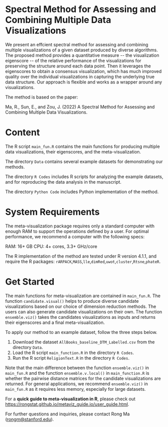 # Spectral Method for Assessing and Combining Multiple Data Visualizations


We present an effcient spectral method for assessing and combining multiple visualizations of a given dataset produced by diverse algorithms. The proposed method provides a quantitative measure -- the visualization eigenscore -- of the relative performance of the visualizations for preserving the structure around each data point. Then it leverages the eigenscores to obtain a consensus visualization, which has much improved quality over the individual visualizations in capturing the underlying true data structure. Our approach is flexible and works as a wrapper around any visualizations.

The method is based on the paper:

Ma, R., Sun, E., and Zou, J. (2022) A Spectral Method for Assessing and Combining Multiple Data Visualizations. 

# Content

The R script `main_fun.R` contains the main functions for producing multiple data visualizations, their eigenscores, and the meta-visualization.

The directory `Data` contains several example datasets for demonstrating our methods.

The directory `R Codes` includes R scripts for analyzing the example datasets, and for reproducing the data analysis in the manuscript.

The directory `Python Code` includes Python implementation of the method.

# System Requirements

The meta-visualization package requires only a standard computer with enough RAM to support the operations defined by a user. For optimal performance, we recommend a computer with the following specs:

RAM: 16+ GB
CPU: 4+ cores, 3.3+ GHz/core

The R implementation of the method are tested under R version 4.1.1, and require the R packages: `rARPACK`,`MASS`,`lle`,`dimRed`,`uwot`,`cluster`,`Rtsne`,`phateR`.


# Get Started

The main functions for meta-visualization are contained in `main_fun.R`. The function `candidate.visual()` helps to produce diverse candidate visualizations based on our choice of dimension reduction methods. The users can also generate candidate visualizations on their own. The function `ensemble.viz()` takes the candidates visualizations as inputs and returns their eigenscores and a final meta-visualization.

To apply our method to an example dataset, follow the three steps below.

1. Download the dataset `AllBooks_baseline_DTM_Labelled.csv` from the directory `Data`. 
2. Load the R script `main_function.R` in the directory `R Codes`.
3. Run the R script `ReligionText.R` in the directory `R Codes`.

Note that the main difference between the function `ensemble.viz()` in `main_fun.R` and the function `ensemble.v.local()` in `main_function.R` is whether the pairwise distance matrices for the candidate visualizations are returned. For general applications, we recommend `ensemble.viz()` in `main_fun.R` as it requires less memory, especially for large datasets.

For a **quick guide to meta-visualization in R**, please check out https://rongstat.github.io/metaviz_guide.io/user_guide.html.

For further questions and inquiries, please contact Rong Ma (rongm@stanford.edu).

